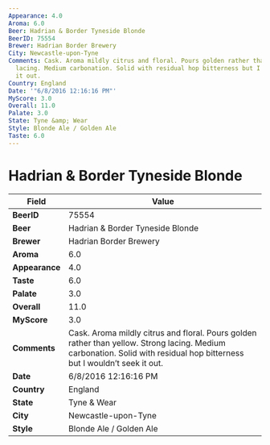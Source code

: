 ```yaml
---
Appearance: 4.0
Aroma: 6.0
Beer: Hadrian & Border Tyneside Blonde
BeerID: 75554
Brewer: Hadrian Border Brewery
City: Newcastle-upon-Tyne
Comments: Cask. Aroma mildly citrus and floral. Pours golden rather than yellow. Strong
  lacing. Medium carbonation. Solid with residual hop bitterness but I wouldn’t seek
  it out.
Country: England
Date: '"6/8/2016 12:16:16 PM"'
MyScore: 3.0
Overall: 11.0
Palate: 3.0
State: Tyne &amp; Wear
Style: Blonde Ale / Golden Ale
Taste: 6.0
---
```


# Hadrian & Border Tyneside Blonde

| Field         | Value |
|---------------|-------|
| **BeerID** | 75554 |
| **Beer** | Hadrian & Border Tyneside Blonde |
| **Brewer** | Hadrian Border Brewery |
| **Aroma** | 6.0 |
| **Appearance** | 4.0 |
| **Taste** | 6.0 |
| **Palate** | 3.0 |
| **Overall** | 11.0 |
| **MyScore** | 3.0 |
| **Comments** | Cask. Aroma mildly citrus and floral. Pours golden rather than yellow. Strong lacing. Medium carbonation. Solid with residual hop bitterness but I wouldn’t seek it out. |
| **Date** | 6/8/2016 12:16:16 PM |
| **Country** | England |
| **State** | Tyne &amp; Wear |
| **City** | Newcastle-upon-Tyne |
| **Style** | Blonde Ale / Golden Ale |
